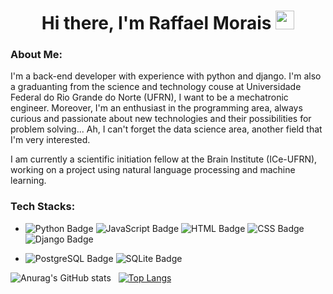 <h1 align="center"> Hi there, I'm Raffael Morais <img src="https://media.giphy.com/media/hvRJCLFzcasrR4ia7z/giphy.gif" width="30px"> </h1>

<h3>About Me:</h3>

I'm a back-end developer with experience with python and django. I'm also a graduanting from the science and technology couse at Universidade Federal do Rio Grande do Norte (UFRN), I want to be a mechatronic engineer. Moreover, I'm an enthusiast in the programming area, always curious and passionate about new technologies and their possibilities for problem solving... Ah, I can't forget the data science area, another field that I'm very interested.

I am currently a scientific initiation fellow at the Brain Institute (ICe-UFRN), working on a project using natural language processing and machine learning.

<h3>Tech Stacks:</h3>

- ![Python Badge](https://img.shields.io/badge/Python-blueviolet?style=flat&logo=Python&logoColor=white)
![JavaScript Badge](https://img.shields.io/badge/JavaScript-blueviolet?style=flat&logo=JavaScript&logoColor=white)
![HTML Badge](https://img.shields.io/badge/HTML-blueviolet?style=flat&logo=HTML5&logoColor=white)
![CSS Badge](https://img.shields.io/badge/CSS-blueviolet?style=flat&logo=CSS3&logoColor=white)
![Django Badge](https://img.shields.io/badge/Django-blueviolet?style=flat&logo=Django&logoColor=white)

- ![PostgreSQL Badge](https://img.shields.io/badge/PostgreSQL-blueviolet?style=flat&logo=PostgreSQL&logoColor=white)
![SQLite Badge](https://img.shields.io/badge/SQLite-blueviolet?style=flat&logo=SQLite&logoColor=white)


![Anurag's GitHub stats](https://github-readme-stats.vercel.app/api?username=Raffae2679&theme=tokyonight&show_icons=true)&nbsp;&nbsp;&nbsp;[![Top Langs](https://github-readme-stats.vercel.app/api/top-langs/?username=Raffae2679&layout=compact&theme=tokyonight)](https://github.com/Raffae2679/github-readme-stats)
